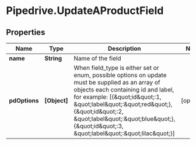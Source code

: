 # Pipedrive.UpdateAProductField

## Properties

Name | Type | Description | Notes
------------ | ------------- | ------------- | -------------
**name** | **String** | Name of the field | 
**pdOptions** | **[Object]** | When field_type is either set or enum, possible options on update must be supplied as an array of objects each containing id and label, for example: [{\&quot;id\&quot;:1, \&quot;label\&quot;:\&quot;red\&quot;},{\&quot;id\&quot;:2, \&quot;label\&quot;:\&quot;blue\&quot;},{\&quot;id\&quot;:3, \&quot;label\&quot;:\&quot;lilac\&quot;}] | [optional] 



